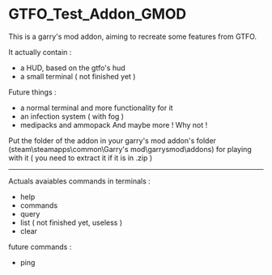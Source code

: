 # GTFO_Test_Addon_GMOD

This is a garry's mod addon, aiming to recreate some features from GTFO.

It actually contain :
- a HUD, based on the gtfo's hud
- a small terminal ( not finished yet )

Future things :
- a normal terminal and more functionality for it 
- an infection system ( with fog )
- medipacks and ammopack
And maybe more ! Why not !

Put the folder of the addon in your garry's mod addon's folder (steam\steamapps\common\Garry's mod\garrysmod\addons) for playing with it ( you need to extract it if it is in .zip ) 

----------------------------------------------------------------------

Actuals avaiables commands in terminals : 
- help
- commands 
- query
- list ( not finished yet, useless )
- clear

future commands :
- ping
